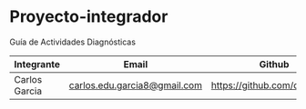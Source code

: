 # Proyecto-integrador
Guía de Actividades Diagnósticas

|   Integrante   |             Email             | Github |
|----------------|-------------------------------|-------|
| Carlos Garcia  | carlos.edu.garcia8@gmail.com  |https://github.com/carlosg14|


